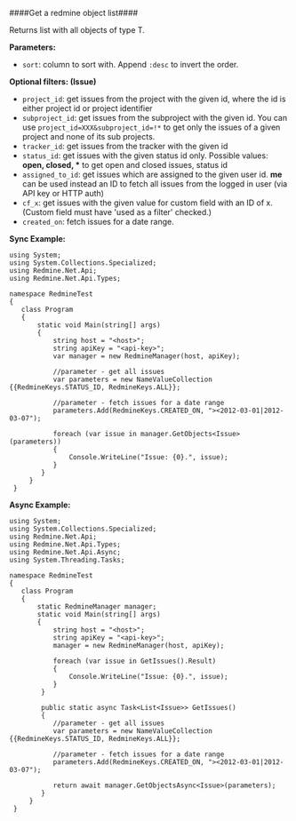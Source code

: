 ####Get a redmine object list####

Returns list with all objects of type T.

**Parameters:**

* `sort`: column to sort with. Append `:desc` to invert the order.

**Optional filters: (Issue)**

* `project_id`: get issues from the project with the given id, where the id is either project id or project identifier
* `subproject_id`: get issues from the subproject with the given id. You can use `project_id=XXX&subproject_id=!*` to get only the issues of a given project and none of its sub projects.
* `tracker_id`: get issues from the tracker with the given id
* `status_id`: get issues with the given status id only. Possible values: __open, closed, *__ to get open and closed issues, status id
* `assigned_to_id`: get issues which are assigned to the given user id. **me** can be used instead an ID to fetch all issues from the logged in user (via API key or HTTP auth)
* `cf_x`: get issues with the given value for custom field with an ID of x. (Custom field must have 'used as a filter' checked.)
* `created_on`: fetch issues for a date range.

**Sync Example:**

```
using System;
using System.Collections.Specialized;
using Redmine.Net.Api;
using Redmine.Net.Api.Types;

namespace RedmineTest
{
   class Program
   {
       static void Main(string[] args)
       {
           string host = "<host>";
           string apiKey = "<api-key>";
           var manager = new RedmineManager(host, apiKey);

           //parameter - get all issues
           var parameters = new NameValueCollection {{RedmineKeys.STATUS_ID, RedmineKeys.ALL}};

           //parameter - fetch issues for a date range
           parameters.Add(RedmineKeys.CREATED_ON, "><2012-03-01|2012-03-07");

           foreach (var issue in manager.GetObjects<Issue>(parameters))
           {
               Console.WriteLine("Issue: {0}.", issue);
           }
        }
     }
 }
```

**Async Example:**

```
using System;
using System.Collections.Specialized;
using Redmine.Net.Api;
using Redmine.Net.Api.Types;
using Redmine.Net.Api.Async;
using System.Threading.Tasks;

namespace RedmineTest
{
   class Program
   {
       static RedmineManager manager;
       static void Main(string[] args)
       {
           string host = "<host>";
           string apiKey = "<api-key>";
           manager = new RedmineManager(host, apiKey);

           foreach (var issue in GetIssues().Result)
           {
               Console.WriteLine("Issue: {0}.", issue);
           }
        }

        public static async Task<List<Issue>> GetIssues()
        {
           //parameter - get all issues
           var parameters = new NameValueCollection {{RedmineKeys.STATUS_ID, RedmineKeys.ALL}};

           //parameter - fetch issues for a date range
           parameters.Add(RedmineKeys.CREATED_ON, "><2012-03-01|2012-03-07");

           return await manager.GetObjectsAsync<Issue>(parameters);
        }
     }
 }
```
